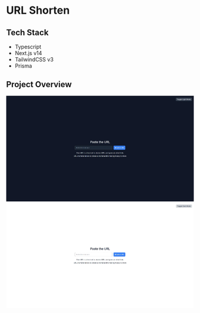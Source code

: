 # URL Shorten

## Tech Stack
- Typescript
- Next.js v14
- TailwindCSS v3
- Prisma

## Project Overview
![Project Banner](/public/preview-dark.webp)
![Project Banner](/public/preview-ligh.webp)